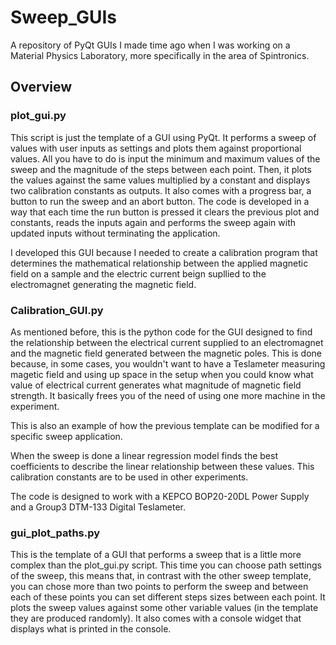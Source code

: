 # Sweep_GUIs
A repository of PyQt GUIs I made time ago when I was working on a Material Physics Laboratory, more specifically in the area of Spintronics.

## Overview

### plot_gui.py
This script is just the template of a GUI using PyQt. It performs a sweep of values with user inputs as settings and plots them against proportional values. All you have to do is input the minimum and maximum values of the sweep and the magnitude of the steps between each point. Then, it plots the values against the same values multiplied by a constant and displays two calibration constants as outputs. It also comes with a progress bar, a button to run the sweep and an abort button. The code is developed in a way that each time the run button is pressed it clears the previous plot and constants, reads the inputs again and performs the sweep again with updated inputs without terminating the application. 

I developed this GUI because I needed to create a calibration program that determines the mathematical relationship between the applied magnetic field on a sample and the electric current beign supllied to the electromagnet generating the magnetic field.

### Calibration_GUI.py
As mentioned before, this is the python code for the GUI designed to find the relationship between the electrical current supplied to an electromagnet and the magnetic field generated between the magnetic poles. This is done because, in some cases, you wouldn't want to have a Teslameter measuring magetic field and using up space in the setup when you could know what value of electrical current generates what magnitude of magnetic field strength. It basically frees you of the need of using one more machine in the experiment.

This is also an example of how the previous template can be modified for a specific sweep application.

When the sweep is done a linear regression model finds the best coefficients to describe the linear relationship between these values. This calibration constants are to be used in other experiments.

The code is designed to work with a KEPCO BOP20-20DL Power Supply and a Group3 DTM-133 Digital Teslameter.

### gui_plot_paths.py
This is the template of a GUI that performs a sweep that is a little more complex than the plot_gui.py script. This time you can choose path settings of the sweep, this means that, in contrast with the other sweep template, you can chose more than two points to perform the sweep and between each of these points you can set different steps sizes between each point. It plots the sweep values against some other variable values (in the template they are produced randomly). It also comes with a console widget that displays what is printed in the console.
